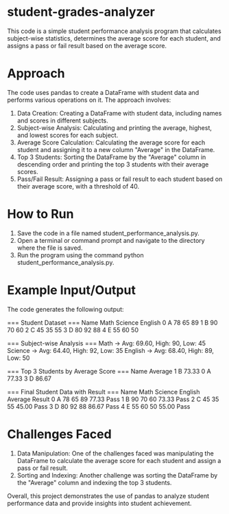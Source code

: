 # student-grades-analyzer

This code is a simple student performance analysis program that calculates subject-wise statistics, determines the average score for each student, and assigns a pass or fail result based on the average score.

# Approach
The code uses pandas to create a DataFrame with student data and performs various operations on it. The approach involves:

1. Data Creation: Creating a DataFrame with student data, including names and scores in different subjects.
2. Subject-wise Analysis: Calculating and printing the average, highest, and lowest scores for each subject.
3. Average Score Calculation: Calculating the average score for each student and assigning it to a new column "Average" in the DataFrame.
4. Top 3 Students: Sorting the DataFrame by the "Average" column in descending order and printing the top 3 students with their average scores.
5. Pass/Fail Result: Assigning a pass or fail result to each student based on their average score, with a threshold of 40.

# How to Run
1. Save the code in a file named student_performance_analysis.py.
2. Open a terminal or command prompt and navigate to the directory where the file is saved.
3. Run the program using the command python student_performance_analysis.py.

# Example Input/Output
The code generates the following output:


=== Student Dataset ===
  Name  Math  Science  English
0    A    78       65       89
1    B    90       70       60
2    C    45       35       55
3    D    80       92       88
4    E    55       60       50

=== Subject-wise Analysis ===
Math -> Avg: 69.60, High: 90, Low: 45
Science -> Avg: 64.40, High: 92, Low: 35
English -> Avg: 68.40, High: 89, Low: 50

=== Top 3 Students by Average Score ===
  Name  Average
1    B    73.33
0    A    77.33
3    D    86.67

=== Final Student Data with Result ===
  Name  Math  Science  English  Average Result
0    A    78       65       89    77.33   Pass
1    B    90       70       60    73.33   Pass
2    C    45       35       55    45.00   Pass
3    D    80       92       88    86.67   Pass
4    E    55       60       50    55.00   Pass


# Challenges Faced
1. Data Manipulation: One of the challenges faced was manipulating the DataFrame to calculate the average score for each student and assign a pass or fail result.
2. Sorting and Indexing: Another challenge was sorting the DataFrame by the "Average" column and indexing the top 3 students.

Overall, this project demonstrates the use of pandas to analyze student performance data and provide insights into student achievement.
